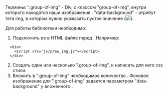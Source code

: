 Термины:
".group-of-img" - Div, с классом "group-of-img", внутри которого находятся наши изображения <img>.
"data-background" - атрибут тега img, в котором нужно указывать пустое значение (<img src="some.jpg" data-background="">).

Для работы библиотеки необходимо:
1. Подключить ее в HTML файле перед </div>. Например: 
```
  <div>
    <script src="js/prew_img.js"></script>
  </div>
```
2. Создать один или несколько ".group-of-img", и написать для него css стили.
3. Вложить в ".group-of-img" необходимое количество <img>. Фоновое изображение для ".group-of-img" задается параметром "data-background" у вложенного <img>.
